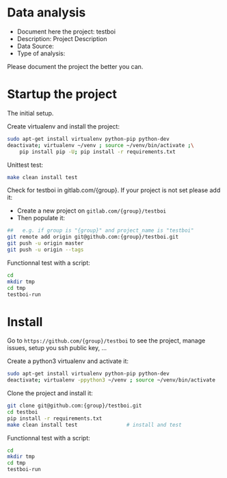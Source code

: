 # Data analysis
- Document here the project: testboi
- Description: Project Description
- Data Source:
- Type of analysis:

Please document the project the better you can.

# Startup the project

The initial setup.

Create virtualenv and install the project:
```bash
sudo apt-get install virtualenv python-pip python-dev
deactivate; virtualenv ~/venv ; source ~/venv/bin/activate ;\
    pip install pip -U; pip install -r requirements.txt
```

Unittest test:
```bash
make clean install test
```

Check for testboi in gitlab.com/{group}.
If your project is not set please add it:

- Create a new project on `gitlab.com/{group}/testboi`
- Then populate it:

```bash
##   e.g. if group is "{group}" and project_name is "testboi"
git remote add origin git@github.com:{group}/testboi.git
git push -u origin master
git push -u origin --tags
```

Functionnal test with a script:

```bash
cd
mkdir tmp
cd tmp
testboi-run
```

# Install

Go to `https://github.com/{group}/testboi` to see the project, manage issues,
setup you ssh public key, ...

Create a python3 virtualenv and activate it:

```bash
sudo apt-get install virtualenv python-pip python-dev
deactivate; virtualenv -ppython3 ~/venv ; source ~/venv/bin/activate
```

Clone the project and install it:

```bash
git clone git@github.com:{group}/testboi.git
cd testboi
pip install -r requirements.txt
make clean install test                # install and test
```
Functionnal test with a script:

```bash
cd
mkdir tmp
cd tmp
testboi-run
```
